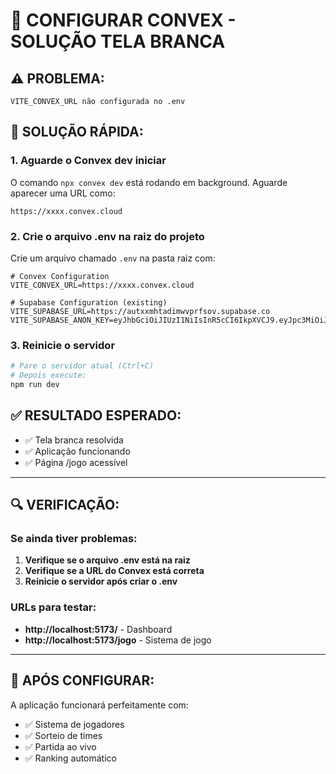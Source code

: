 # 🔧 CONFIGURAR CONVEX - SOLUÇÃO TELA BRANCA

## **⚠️ PROBLEMA:**
```
VITE_CONVEX_URL não configurada no .env
```

## **🎯 SOLUÇÃO RÁPIDA:**

### **1. Aguarde o Convex dev iniciar**
O comando `npx convex dev` está rodando em background. Aguarde aparecer uma URL como:
```
https://xxxx.convex.cloud
```

### **2. Crie o arquivo .env na raiz do projeto**
Crie um arquivo chamado `.env` na pasta raiz com:

```env
# Convex Configuration
VITE_CONVEX_URL=https://xxxx.convex.cloud

# Supabase Configuration (existing)
VITE_SUPABASE_URL=https://autxxmhtadimwvprfsov.supabase.co
VITE_SUPABASE_ANON_KEY=eyJhbGciOiJIUzI1NiIsInR5cCI6IkpXVCJ9.eyJpc3MiOiJzdXBhYmFzZSIsInJlZiI6ImF1dHh4bWh0YWRpbXd2cHJmc292Iiwicm9sZSI6ImFub24iLCJpYXQiOjE3NTY2MDQ1NDcsImV4cCI6MjA3MjE4MDU0N30.LwjIbMib_pPKpiXAZ3bu1tSVyTjhDzLPI6E59NdG3Ig
```

### **3. Reinicie o servidor**
```bash
# Pare o servidor atual (Ctrl+C)
# Depois execute:
npm run dev
```

## **✅ RESULTADO ESPERADO:**
- ✅ Tela branca resolvida
- ✅ Aplicação funcionando
- ✅ Página /jogo acessível

---

## **🔍 VERIFICAÇÃO:**

### **Se ainda tiver problemas:**
1. **Verifique se o arquivo .env está na raiz**
2. **Verifique se a URL do Convex está correta**
3. **Reinicie o servidor após criar o .env**

### **URLs para testar:**
- **http://localhost:5173/** - Dashboard
- **http://localhost:5173/jogo** - Sistema de jogo

---

## **🎉 APÓS CONFIGURAR:**
A aplicação funcionará perfeitamente com:
- ✅ Sistema de jogadores
- ✅ Sorteio de times
- ✅ Partida ao vivo
- ✅ Ranking automático
